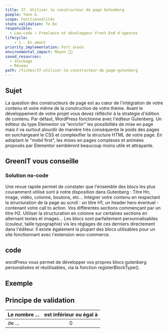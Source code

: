 ```yaml
---
title: 37. Utiliser le constructeur de page Gutenberg
poeple: Yann G.
scope: Fonctionnalités
state_validation: To Do
responsible:
  - Low-code → Freelance et développeur Front-End d'agences
lifecycle: 
    - 1 - En amont
priority_implementation: Fort 👍👍👍
environmental_impact: Moyen 🌱🌱
saved_resources: 
  - Stockage
  - Réseau
path: /fiches/37-utiliser-le-constructeur-de-page-gutenberg
---
```


## Sujet
La question des constructeurs de page est au cœur de l'intégration de votre contenu et voire même de la construction de votre thème. Avant le développement de votre projet vous devez réfléchir à la stratégie d'édition de contenu. Par défaut, WordPress fonctionne avec l'éditeur Gutenberg.
Un éditeur du type Elementor va "enrichir" les possibilités de mise en page mais il va surtout alourdir de manière très conséquente le poids des pages en surchargeant le CSS et complexifier la structure HTML de votre page. En adoptant le "mobil first", les mises en pages complexes et animées proposés par Elementor sembleront beaucoup moins utile et attrayante.

## GreenIT vous conseille
### Solution no-code
Une revue rapide permet de constater que l'ensemble des blocs les plus couramment utilisé sont à notre disposition dans Gutenberg : Titre Hn, image, vidéo, colonne, boutons, etc... Intégrer votre contenu en respectant la structuration de la page au scroll : un titre H1, un header hero éventuel - contenant votre call to action. Vos différentes sections commençant par un titre H2. Utiliser la structuration en colonne sur certaines sections en alternant textes et images... Les blocs sont parfaitement personnalisables (couleur, taille typographie) vis les réglages de ces derniers directement dans l'éditeur.
Il existe également la plupart des blocs utilisables pour un site fonctionnant avec l'extension woo-commerce.
## code
wordPress vous permet de développer vos propres blocs gutenberg personalisées et réutilisables, via la fonction registerBlockType().
## Exemple

## Principe de validation

| Le nombre ... | est inférieur ou égal à |
| ------------- | :---------------------: |
| de ...        |            0            |
